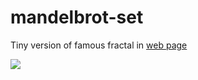 # mandelbrot-set
Tiny version of famous fractal in [web page](http://htmlpreview.github.io/?https://github.com/munrocket/mandelbrot-set/blob/master/main.html)

![](https://i.imgur.com/6Nr1KXJ.png)
